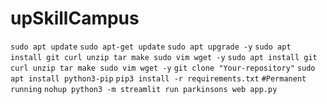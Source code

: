 # upSkillCampus
```sudo apt update```
```sudo apt-get update```
```sudo apt upgrade -y```
```sudo apt install git curl unzip tar make sudo vim wget -y```
```sudo apt install git curl unzip tar make sudo vim wget -y```
```git clone "Your-repository"```
```sudo apt install python3-pip```
```pip3 install -r requirements.txt```
```#Permanent running```
```nohup python3 -m streamlit run parkinsons web app.py```
